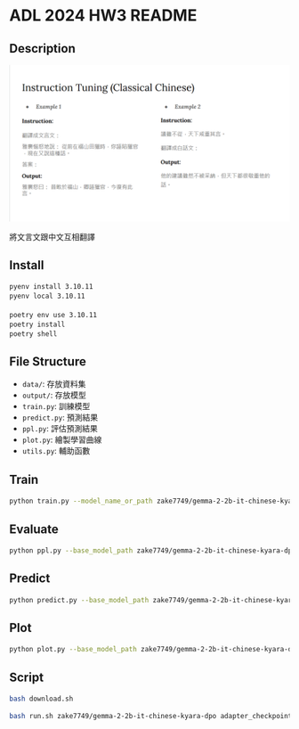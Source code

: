 # ADL 2024 HW3 README

## Description

![ADL 2024 HW3 Description](./image/image.png)

將文言文跟中文互相翻譯

## Install

```bash
pyenv install 3.10.11
pyenv local 3.10.11

poetry env use 3.10.11
poetry install
poetry shell
```

## File Structure

- `data/`: 存放資料集
- `output/`: 存放模型
- `train.py`: 訓練模型
- `predict.py`: 預測結果
- `ppl.py`: 評估預測結果
- `plot.py`: 繪製學習曲線
- `utils.py`: 輔助函數

## Train

```bash
python train.py --model_name_or_path zake7749/gemma-2-2b-it-chinese-kyara-dpo --train_dataset_size 8000 --dataset ./data/train.json --source_max_len 360 --target_max_len 256 --bf16 --output_dir ./output/1 --per_device_train_batch_size 3 --gradient_accumulation_steps 4 --max_steps 500 --save_steps 50
```

## Evaluate

```bash
python ppl.py --base_model_path zake7749/gemma-2-2b-it-chinese-kyara-dpo --peft_path ./output/1/checkpoint-350 --test_data_path ./data/public_test.json
```

## Predict

```bash
python predict.py --base_model_path zake7749/gemma-2-2b-it-chinese-kyara-dpo --peft_path ./output/1/checkpoint-350 --test_data_path ./data/private_test.json --output_path ./prediction.json
```

## Plot

```bash
python plot.py --base_model_path zake7749/gemma-2-2b-it-chinese-kyara-dpo --peft_path output/1 --test_data_path ./data/public_test.json --output_file ./output/1/learning_curve.png
```

## Script

```bash
bash download.sh
```

```bash
bash run.sh zake7749/gemma-2-2b-it-chinese-kyara-dpo adapter_checkpoint ./data/private_test.json ./prediction.json
```